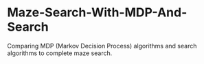 # Maze-Search-With-MDP-And-Search
Comparing MDP (Markov Decision Process) algorithms and search algorithms to complete maze search.
